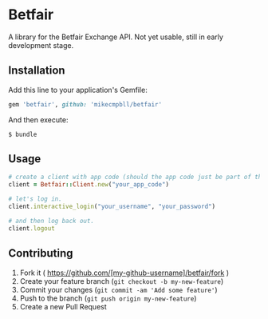 # Betfair

A library for the Betfair Exchange API. Not yet usable, still in early development stage.

## Installation

Add this line to your application's Gemfile:

```ruby
gem 'betfair', github: 'mikecmpbll/betfair'
```

And then execute:

    $ bundle

## Usage

```ruby
# create a client with app code (should the app code just be part of the login? no clue what app codes are for tbh.)
client = Betfair::Client.new("your_app_code")

# let's log in.
client.interactive_login("your_username", "your_password")

# and then log back out.
client.logout
```

## Contributing

1. Fork it ( https://github.com/[my-github-username]/betfair/fork )
2. Create your feature branch (`git checkout -b my-new-feature`)
3. Commit your changes (`git commit -am 'Add some feature'`)
4. Push to the branch (`git push origin my-new-feature`)
5. Create a new Pull Request
